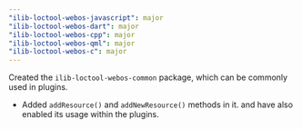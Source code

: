 ```yaml
---
"ilib-loctool-webos-javascript": major
"ilib-loctool-webos-dart": major
"ilib-loctool-webos-cpp": major
"ilib-loctool-webos-qml": major
"ilib-loctool-webos-c": major
---
```


Created the `ilib-loctool-webos-common` package, which can be commonly used in plugins.
 - Added `addResource()` and `addNewResource()` methods in it. and have also enabled its usage within the plugins.
